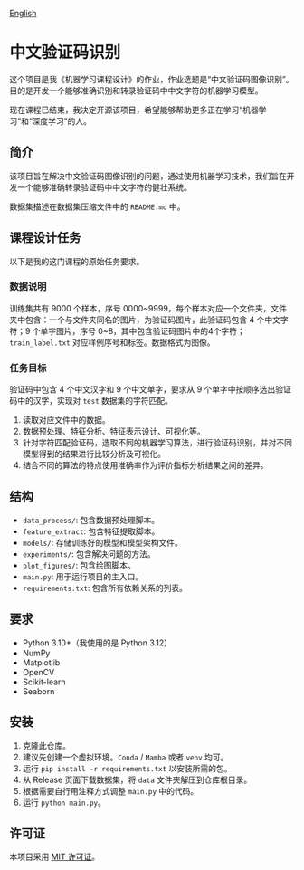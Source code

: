 [English](README.md)

# 中文验证码识别

这个项目是我《机器学习课程设计》的作业，作业选题是“中文验证码图像识别”。目的是开发一个能够准确识别和转录验证码中中文字符的机器学习模型。

现在课程已结束，我决定开源该项目，希望能够帮助更多正在学习“机器学习”和“深度学习”的人。

## 简介

该项目旨在解决中文验证码图像识别的问题，通过使用机器学习技术，我们旨在开发一个能够准确转录验证码中中文字符的健壮系统。

数据集描述在数据集压缩文件中的 `README.md` 中。

## 课程设计任务

以下是我的这门课程的原始任务要求。

### 数据说明

训练集共有 9000 个样本，序号 0000~9999，每个样本对应一个文件夹，文件夹中包含：一个与文件夹同名的图片，为验证码图片，此验证码包含 4 个中文字符；9 个单字图片，序号 0~8，其中包含验证码图片中的4个字符；`train_label.txt` 对应样例序号和标签。数据格式为图像。

### 任务目标

验证码中包含 4 个中文汉字和 9 个中文单字，要求从 9 个单字中按顺序选出验证码中的汉字，实现对 `test` 数据集的字符匹配。

1. 读取对应文件中的数据。
2. 数据预处理、特征分析、特征表示设计、可视化等。
3. 针对字符匹配验证码，选取不同的机器学习算法，进行验证码识别，并对不同模型得到的结果进行比较分析及可视化。
4. 结合不同的算法的特点使用准确率作为评价指标分析结果之间的差异。

## 结构

- `data_process/`: 包含数据预处理脚本。
- `feature_extract`: 包含特征提取脚本。
- `models/`: 存储训练好的模型和模型架构文件。
- `experiments/`: 包含解决问题的方法。
- `plot_figures/`: 包含绘图脚本。
- `main.py`: 用于运行项目的主入口。
- `requirements.txt`: 包含所有依赖关系的列表。

## 要求

- Python 3.10+（我使用的是 Python 3.12）
- NumPy
- Matplotlib
- OpenCV
- Scikit-learn
- Seaborn

## 安装

1. 克隆此仓库。
2. 建议先创建一个虚拟环境。`Conda` / `Mamba` 或者 `venv` 均可。
3. 运行 `pip install -r requirements.txt` 以安装所需的包。
4. 从 Release 页面下载数据集，将 `data` 文件夹解压到仓库根目录。
5. 根据需要自行用注释方式调整 `main.py` 中的代码。
6. 运行 `python main.py`。

## 许可证
本项目采用 [MIT 许可证](LICENSE)。